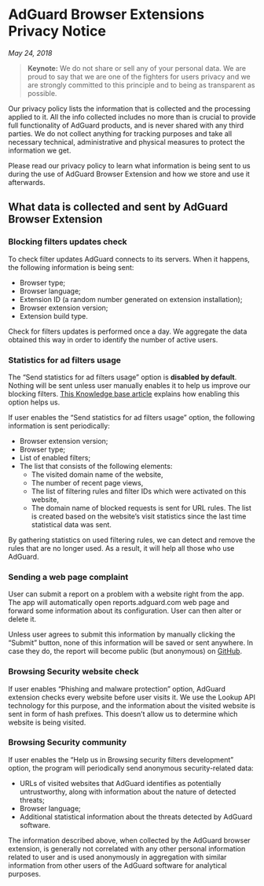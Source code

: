 # AdGuard Browser Extensions Privacy Notice
*May 24, 2018*

> **Keynote:** We do not share or sell any of your personal data. We are proud to say that we are one of the fighters for users privacy and we are strongly committed to this principle and to being as transparent as possible.

Our privacy policy lists the information that is collected and the processing applied to it. All the info collected includes no more than is crucial to provide full functionality of AdGuard products, and is never shared with any third parties. We do not collect anything for tracking purposes and take all necessary technical, administrative and physical measures to protect the information we get.

Please read our privacy policy to learn what information is being sent to us during the use of AdGuard Browser Extension and how we store and use it afterwards.

## What data is collected and sent by AdGuard Browser Extension

### Blocking filters updates check

To check filter updates AdGuard connects to its servers. When it happens, the following information is being sent:

* Browser type;
* Browser language;
* Extension ID (a random number generated on extension installation);
* Browser extension version;
* Extension build type.

Check for filters updates is performed once a day. We aggregate the data obtained this way in order to identify the number of active users.


### Statistics for ad filters usage

The “Send statistics for ad filters usage” option is **disabled by default**. Nothing will be sent unless user manually enables it to help us improve our blocking filters. [This Knowledge base article](https://kb.adguard.com/general/filter-rules-statistics) explains how enabling this option helps us.

If user enables the “Send statistics for ad filters usage” option, the following information is sent periodically:

* Browser extension version;
* Browser type;
* List of enabled filters;
* The list that consists of the following elements:
  * The visited domain name of the website,
  * The number of recent page views,
  * The list of filtering rules and filter IDs which were activated on this website,
  * The domain name of blocked requests is sent for URL rules. The list is created based on the website’s visit statistics since the last time statistical data was sent.
 
By gathering statistics on used filtering rules, we can detect and remove the rules that are no longer used. As a result, it will help all those who use AdGuard.


### Sending a web page complaint

User can submit a report on a problem with a website right from the app. The app will automatically open reports.adguard.com web page and forward some information about its configuration. User can then alter or delete it.

Unless user agrees to submit this information by manually clicking the “Submit” button, none of this information will be saved or sent anywhere. In case they do, the report will become public (but anonymous) on [GitHub](https://github.com/adguardteam/adguardfilters/issues).
 
### Browsing Security website check

If user enables “Phishing and malware protection” option, AdGuard extension checks every website before user visits it. We use the Lookup API technology for this purpose, and the information about the visited website is sent in form of hash prefixes. This doesn’t allow us to determine which website is being visited.

### Browsing Security community

If user enables the “Help us in Browsing security filters development” option, the program will periodically send anonymous security-related data:

* URLs of visited websites that AdGuard identifies as potentially untrustworthy, along with information about the nature of detected threats;
* Browser language;
* Additional statistical information about the threats detected by AdGuard software.

The information described above, when collected by the AdGuard browser extension, is generally not correlated with any other personal information related to user and is used anonymously in aggregation with similar information from other users of the AdGuard software for analytical purposes.
